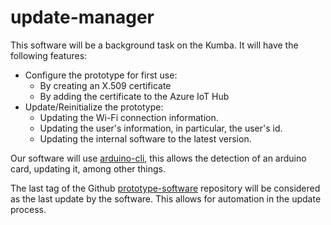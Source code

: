 # update-manager

This software will be a background task on the Kumba. It will have the following features:
- Configure the prototype for first use:
    - By creating an X.509 certificate
    - By adding the certificate to the Azure IoT Hub
- Update/Reinitialize the prototype:
    - Updating the Wi-Fi connection information.
    - Updating the user's information, in particular, the user's id.
    - Updating the internal software to the latest version.
    
Our software will use [arduino-cli](https://github.com/arduino/arduino-cli), this allows the detection of an arduino card, updating it, among other things.

The last tag of the Github [prototype-software](https://github.com/KumbayaHHS/prototype-software) repository will be considered as the last update by the software. This allows for automation in the update process.
